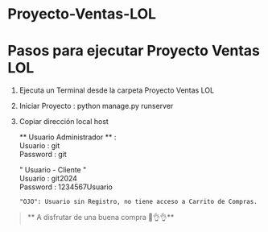 # Proyecto-Ventas-LOL
# Pasos para ejecutar Proyecto Ventas LOL
1) Ejecuta un Terminal desde la carpeta Proyecto Ventas LOL  
2) Iniciar Proyecto : python manage.py runserver  
3) Copiar dirección local host

   ** Usuario Administrador ** :  
   Usuario : git  
   Password : git  
  
   " Usuario - Cliente "  
   Usuario : git2024  
   Password : 1234567Usuario

       "OJO": Usuario sin Registro, no tiene acceso a Carrito de Compras.


  > ** A disfrutar de una buena compra 🤣👌👌**

